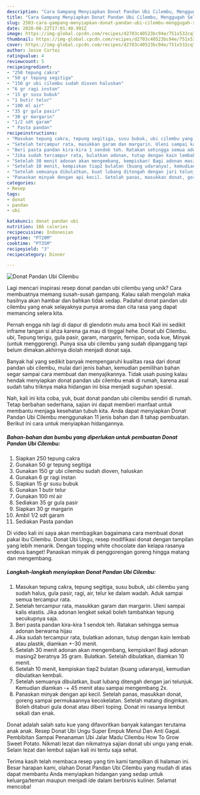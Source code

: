 ```yaml
---
description: "Cara Gampang Menyiapkan Donat Pandan Ubi Cilembu, Menggugah Selera"
title: "Cara Gampang Menyiapkan Donat Pandan Ubi Cilembu, Menggugah Selera"
slug: 2503-cara-gampang-menyiapkan-donat-pandan-ubi-cilembu-menggugah-selera
date: 2020-08-22T17:01:40.991Z
image: https://img-global.cpcdn.com/recipes/d2703c40523bc94e/751x532cq70/donat-pandan-ubi-cilembu-foto-resep-utama.jpg
thumbnail: https://img-global.cpcdn.com/recipes/d2703c40523bc94e/751x532cq70/donat-pandan-ubi-cilembu-foto-resep-utama.jpg
cover: https://img-global.cpcdn.com/recipes/d2703c40523bc94e/751x532cq70/donat-pandan-ubi-cilembu-foto-resep-utama.jpg
author: Jesse Cortez
ratingvalue: 4
reviewcount: 5
recipeingredient:
- "250 tepung cakra"
- "50 gr tepung segitiga"
- "150 gr ubi cilembu sudah dioven haluskan"
- "6 gr ragi instan"
- "15 gr susu bubuk"
- "1 butir telur"
- "100 ml air"
- "35 gr gula pasir"
- "30 gr margarin"
- "1/2 sdt garam"
- " Pasta pandan"
recipeinstructions:
- "Masukan tepung cakra, tepung segitiga, susu bubuk, ubi cilembu yang sudah halus, gula pasir, ragi, air, telur ke dalam wadah. Aduk sampai semua tercampur rata."
- "Setelah tercampur rata, masukkan garam dan margarin. Uleni sampai kalis elastis. Jika adonan lengket sekali boleh tambahkan tepung secukupnya saja."
- "Beri pasta pandan kira-kira 1 sendok teh. Ratakan sehingga semua adonan berwarna hijau"
- "Jika sudah tercampur rata, bulatkan adonan, tutup dengan kain lembab atau plastik, diamkan +-30 menit."
- "Setelah 30 menit adonan akan mengembang, kempiskan! Bagi adonan masing2 beratnya 35 gram. Bulatkan. Setelah dibulatkan, diamkan 10 menit."
- "Setelah 10 menit, kempiskan tiap2 bulatan (buang udaranya), kemudian dibulatkan kembali."
- "Setelah semuanya dibulatkan, buat lubang ditengah dengan jari telunjuk. Kemudian diamkan -+ 45 menit atau sampai mengembang 2x."
- "Panaskan minyak dengan api kecil. Setelah panas, masukkan donat, goreng sampai permukaannya kecokelatan. Setelah matang dinginkan. Boleh ditaburi gula donat atau diberi toping. Donat ini rasanya lembut sekali dan enak."
categories:
- Resep
tags:
- donat
- pandan
- ubi

katakunci: donat pandan ubi 
nutrition: 166 calories
recipecuisine: Indonesian
preptime: "PT20M"
cooktime: "PT35M"
recipeyield: "3"
recipecategory: Dinner

---
```



![Donat Pandan Ubi Cilembu](https://img-global.cpcdn.com/recipes/d2703c40523bc94e/751x532cq70/donat-pandan-ubi-cilembu-foto-resep-utama.jpg)

Lagi mencari inspirasi resep donat pandan ubi cilembu yang unik? Cara membuatnya memang susah-susah gampang. Kalau salah mengolah maka hasilnya akan hambar dan bahkan tidak sedap. Padahal donat pandan ubi cilembu yang enak selayaknya punya aroma dan cita rasa yang dapat memancing selera kita.

Pernah engga nih lagi di dapur di glendotin mulu ama bocil Kali ini sedikit inframe tangan si ahza karena ga mau di tinggal hehe. Donat ubi Cilembu. ubi, Tepung terigu, gula pasir, garam, margarin, fernipan, soda kue, Minyak (untuk menggoreng). Punya sisa ubi cilembu yang sudah dipanggang tapi belum dimakan.akhirnya diolah menjadi donat saja.

Banyak hal yang sedikit banyak mempengaruhi kualitas rasa dari donat pandan ubi cilembu, mulai dari jenis bahan, kemudian pemilihan bahan segar sampai cara membuat dan menyajikannya. Tidak usah pusing kalau hendak menyiapkan donat pandan ubi cilembu enak di rumah, karena asal sudah tahu triknya maka hidangan ini bisa menjadi suguhan spesial.


Nah, kali ini kita coba, yuk, buat donat pandan ubi cilembu sendiri di rumah. Tetap berbahan sederhana, sajian ini dapat memberi manfaat untuk membantu menjaga kesehatan tubuh kita. Anda dapat menyiapkan Donat Pandan Ubi Cilembu menggunakan 11 jenis bahan dan 8 tahap pembuatan. Berikut ini cara untuk menyiapkan hidangannya.

<!--inarticleads1-->

##### Bahan-bahan dan bumbu yang diperlukan untuk pembuatan Donat Pandan Ubi Cilembu:

1. Siapkan 250 tepung cakra
1. Gunakan 50 gr tepung segitiga
1. Gunakan 150 gr ubi cilembu sudah dioven, haluskan
1. Gunakan 6 gr ragi instan
1. Siapkan 15 gr susu bubuk
1. Gunakan 1 butir telur
1. Gunakan 100 ml air
1. Sediakan 35 gr gula pasir
1. Siapkan 30 gr margarin
1. Ambil 1/2 sdt garam
1. Sediakan  Pasta pandan


Di video kali ini saya akan membagikan bagaimana cara membuat donat pakai ibu Cilembu. Donat Ubi Ungu, resep modifikasi donat dengan tampilan yang lebih menarik. Dengan topping white chocolate dan kelapa rasanya endeus banget! Panaskan minyak di penggorengan goreng hingga matang dan mengembang. 

<!--inarticleads2-->

##### Langkah-langkah menyiapkan Donat Pandan Ubi Cilembu:

1. Masukan tepung cakra, tepung segitiga, susu bubuk, ubi cilembu yang sudah halus, gula pasir, ragi, air, telur ke dalam wadah. Aduk sampai semua tercampur rata.
1. Setelah tercampur rata, masukkan garam dan margarin. Uleni sampai kalis elastis. Jika adonan lengket sekali boleh tambahkan tepung secukupnya saja.
1. Beri pasta pandan kira-kira 1 sendok teh. Ratakan sehingga semua adonan berwarna hijau
1. Jika sudah tercampur rata, bulatkan adonan, tutup dengan kain lembab atau plastik, diamkan +-30 menit.
1. Setelah 30 menit adonan akan mengembang, kempiskan! Bagi adonan masing2 beratnya 35 gram. Bulatkan. Setelah dibulatkan, diamkan 10 menit.
1. Setelah 10 menit, kempiskan tiap2 bulatan (buang udaranya), kemudian dibulatkan kembali.
1. Setelah semuanya dibulatkan, buat lubang ditengah dengan jari telunjuk. Kemudian diamkan -+ 45 menit atau sampai mengembang 2x.
1. Panaskan minyak dengan api kecil. Setelah panas, masukkan donat, goreng sampai permukaannya kecokelatan. Setelah matang dinginkan. Boleh ditaburi gula donat atau diberi toping. Donat ini rasanya lembut sekali dan enak.


Donat adalah salah satu kue yang difavoritkan banyak kalangan terutama anak anak. Resep Donat Ubi Ungu Super Empuk Menul Dan Anti Gagal. Pembibitan Sampai Penanaman Ubi Jalar Madu Cilembu How To Grow Sweet Potato. Nikmati lezat dan nikmatnya sajian donat ubi ungu yang enak. Selain lezat dan lembut sajian kali ini tentu saja sehat. 

Terima kasih telah membaca resep yang tim kami tampilkan di halaman ini. Besar harapan kami, olahan Donat Pandan Ubi Cilembu yang mudah di atas dapat membantu Anda menyiapkan hidangan yang sedap untuk keluarga/teman maupun menjadi ide dalam berbisnis kuliner. Selamat mencoba!
